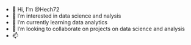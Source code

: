- 👋 Hi, I’m @Hech72
- 👀 I’m interested in data science and nalysis
- 🌱 I’m currently learning data analytics
- 💞️ I’m looking to collaborate on projects on data science and analysis
- 📫 

<!---
Hech72/Hech72 is a ✨ special ✨ repository because its `README.md` (this file) appears on your GitHub profile.
You can click the Preview link to take a look at your changes.
--->
